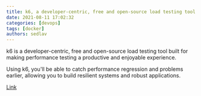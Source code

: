 ```yaml
---
title: k6, a developer-centric, free and open-source load testing tool
date: 2021-08-11 17:02:32
categories: [devops]
tags: [docker]
authors: sedlav
---
```


k6 is a developer-centric, free and open-source load testing tool built for making performance testing a productive and enjoyable experience.

Using k6, you'll be able to catch performance regression and problems earlier, allowing you to build resilient systems and robust applications.

[Link](https://k6.io/docs/)

